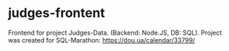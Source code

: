 # judges-frontent
Frontend for project Judges-Data. (Backend: Node.JS, DB: SQL). Project was created for SQL-Marathon: https://dou.ua/calendar/33799/
